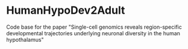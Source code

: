 # HumanHypoDev2Adult
Code base for the paper "Single-cell genomics reveals region-specific developmental trajectories underlying neuronal diversity in the human hypothalamus"

